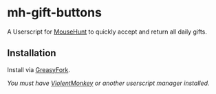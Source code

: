 # mh-gift-buttons

A Userscript for [MouseHunt](https://mousehuntgame.com) to quickly accept and return all daily gifts.

## Installation

Install via [GreasyFork](https://greasyfork.org/en/scripts/449489-mousehunt-gift-buttons).

*You must have [ViolentMonkey](https://violentmonkey.github.io/) or another userscript manager installed.*
